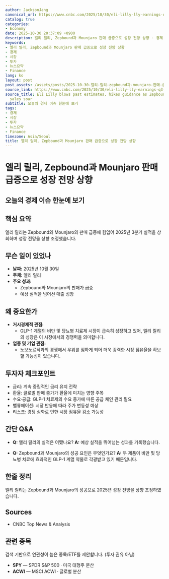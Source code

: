 ```yaml
---
author: JacksonJang
canonical_url: https://www.cnbc.com/2025/10/30/eli-lilly-lly-earnings-q3-2025.html
catalog: true
categories:
- Economy
date: 2025-10-30 20:37:09 +0900
description: 엘리 릴리, Zepbound과 Mounjaro 판매 급증으로 성장 전망 상향 · 경제 뉴스 요약
keywords:
- 엘리 릴리, Zepbound과 Mounjaro 판매 급증으로 성장 전망 상향
- 경제
- 시장
- 투자
- 뉴스요약
- Finance
lang: ko
layout: post
post_assets: /assets/posts/2025-10-30-엘리-릴리-zepbound과-mounjaro-판매-급증으로-성장-전망-상향
source_link: https://www.cnbc.com/2025/10/30/eli-lilly-lly-earnings-q3-2025.html
source_title: Eli Lilly blows past estimates, hikes guidance as Zepbound and Mounjaro
  sales soar
subtitle: 오늘의 경제 이슈 한눈에 보기
tags:
- 경제
- 시장
- 투자
- 뉴스요약
- Finance
timezone: Asia/Seoul
title: 엘리 릴리, Zepbound과 Mounjaro 판매 급증으로 성장 전망 상향
---
```


# 엘리 릴리, Zepbound과 Mounjaro 판매 급증으로 성장 전망 상향
## 오늘의 경제 이슈 한눈에 보기

## 핵심 요약
엘리 릴리는 Zepbound와 Mounjaro의 판매 급증에 힘입어 2025년 3분기 실적을 상회하며 성장 전망을 상향 조정했습니다.

## 무슨 일이 있었나
- **날짜:** 2025년 10월 30일
- **주체:** 엘리 릴리
- **주요 성과:** 
  - Zepbound와 Mounjaro의 판매가 급증
  - 예상 실적을 넘어선 매출 성장

## 왜 중요한가
- **거시경제적 관점:** 
  - GLP-1 계열의 비만 및 당뇨병 치료제 시장이 급속히 성장하고 있어, 엘리 릴리의 성장은 이 시장에서의 경쟁력을 의미합니다.
- **업종 및 기업 관점:**
  - 노보노르딕과의 경쟁에서 우위를 점하게 되어 더욱 강력한 시장 점유율을 확보할 가능성이 있습니다.

## 투자자 체크포인트
- 금리: 계속 중립적인 금리 유지 전략
- 환율: 글로벌 판매 증가가 환율에 미치는 영향 주목
- 수요·공급: GLP-1 치료제의 수요 증가에 따른 공급 체인 관리 필요
- 밸류에이션: 시장 반응에 따라 주가 변동성 예상
- 리스크: 경쟁 심화로 인한 시장 점유율 감소 가능성

## 간단 Q&A
- **Q:** 엘리 릴리의 실적은 어땠나요?
  **A:** 예상 실적을 뛰어넘는 성과를 기록했습니다.
  
- **Q:** Zepbound과 Mounjaro의 성공 요인은 무엇인가요?
  **A:** 두 제품이 비만 및 당뇨병 치료에 효과적인 GLP-1 계열 약물로 각광받고 있기 때문입니다.

## 한줄 정리
엘리 릴리는 Zepbound과 Mounjaro의 성공으로 2025년 성장 전망을 상향 조정하였습니다.

## Sources
- CNBC Top News & Analysis

## 관련 종목
검색 기반으로 연관성이 높은 종목/ETF를 제안합니다. (투자 권유 아님)
- **SPY** — SPDR S&P 500 · 미국 대형주 분산
- **ACWI** — MSCI ACWI · 글로벌 분산